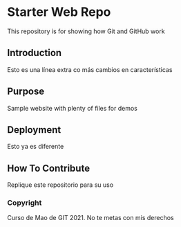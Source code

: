 # Starter Web Repo

This repository is for showing how Git and GitHub work

## Introduction

Esto es una línea extra co más cambios en características

## Purpose

Sample website with plenty of files for demos

## Deployment

Esto ya es diferente

## How To Contribute

Replique este repositorio para su uso

### Copyright

Curso de Mao de GIT 2021. No te metas con mis derechos